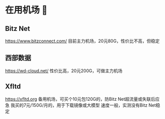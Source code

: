 # 在用机场 👋

## Bitz Net
https://www.bitzconnect.com/
目前主力机场，20元80G，性价比不高，但稳定



## 西部数据
https://wd-cloud.net/
性价比高，20元200G，可做主力机场


## Xfltd
https://xfltd.org
备用机场，可买个10元包120G的，防Bitz Net超流量或失联后应急
我买的7元/150G/月的，用于下载镜像或大模型
速度一般，实测没有Bitz Net稳定





